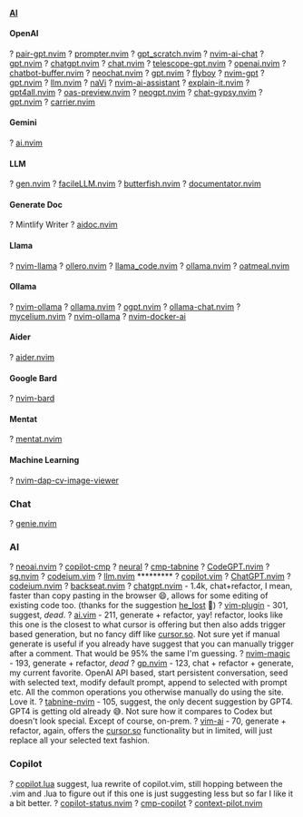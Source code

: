 #### [AI](https://yutkat.github.io/my-neovim-pluginlist/#ai)
#### OpenAI
? [pair-gpt.nvim](https://github.com/naps62/pair-gpt.nvim)
? [prompter.nvim](https://github.com/ribelo/prompter.nvim)
? [gpt_scratch.nvim](https://github.com/jungyong0615dot/gpt_scratch.nvim)
? [nvim-ai-chat](https://github.com/karintomania/nvim-ai-chat)
? [gpt.nvim](https://github.com/thmsmlr/gpt.nvim)
? [chatgpt.nvim](https://github.com/lvauthrin/chatgpt.nvim)
? [chat.nvim](https://github.com/sigmaSd/chat.nvim)
? [telescope-gpt.nvim](https://github.com/krapjost/telescope-gpt.nvim)
? [openai.nvim](https://github.com/meinside/openai.nvim)
? [chatbot-buffer.nvim](https://github.com/jay-aye-see-kay/chatbot-buffer.nvim)
? [neochat.nvim](https://github.com/Xuyuanp/neochat.nvim)
? [gpt.nvim](https://github.com/juliusolson/gpt.nvim)
? [flyboy](https://github.com/CamdenClark/flyboy)
? [nvim-gpt](https://github.com/archibate/nvim-gpt)
? [gpt.nvim](https://github.com/EthanJWright/gpt.nvim)
? [llm.nvim](https://github.com/gsuuon/llm.nvim)
? [naVi](https://github.com/deifyed/naVi)
? [nvim-ai-assistant](https://github.com/goddoe/nvim-ai-assistant)
? [explain-it.nvim](https://github.com/tdfacer/explain-it.nvim)
? [gpt4all.nvim](https://github.com/WhiteBlackGoose/gpt4all.nvim)
? [oas-preview.nvim](https://github.com/rusagaib/oas-preview.nvim)
? [neogpt.nvim](https://github.com/lu5her-s/neogpt.nvim)
? [chat-gypsy.nvim](https://github.com/catgoose/chat-gypsy.nvim)
? [gpt.nvim](https://github.com/youshyee/gpt.nvim)
? [carrier.nvim](https://github.com/CamdenClark/carrier.nvim)
#### Gemini
? [ai.nvim](https://github.com/gera2ld/ai.nvim)
#### LLM
? [gen.nvim](https://github.com/David-Kunz/gen.nvim)
? [facileLLM.nvim](https://github.com/martinra/facileLLM.nvim)
? [butterfish.nvim](https://github.com/bakks/butterfish.nvim)
? [documentator.nvim](https://github.com/conneroisu/documentator.nvim)
#### Generate Doc
? Mintlify Writer
? [aidoc.nvim](https://github.com/moozd/aidoc.nvim)
#### Llama
? [nvim-llama](https://github.com/jpmcb/nvim-llama)
? [ollero.nvim](https://github.com/marco-souza/ollero.nvim)
? [llama_code.nvim](https://github.com/nc-glitch/llama_code.nvim)
? [ollama.nvim](https://github.com/ziontee113/ollama.nvim)
? [oatmeal.nvim](https://github.com/dustinblackman/oatmeal.nvim)
#### Ollama
? [nvim-ollama](https://github.com/rheinardkorf/nvim-ollama)
? [ollama.nvim](https://github.com/nomnivore/ollama.nvim)
? [ogpt.nvim](https://github.com/huynle/ogpt.nvim)
? [ollama-chat.nvim](https://github.com/gerazov/ollama-chat.nvim)
? [mycelium.nvim](https://github.com/m-c-frank/mycelium.nvim)
? [nvim-ollama](https://github.com/totu/nvim-ollama)
? [nvim-docker-ai](https://github.com/slimslenderslacks/nvim-docker-ai)
#### Aider
? [aider.nvim](https://github.com/joshuavial/aider.nvim)
#### Google Bard
? [nvim-bard](https://github.com/martineausimon/nvim-bard)
#### Mentat
? [mentat.nvim](https://github.com/hesiod-au/mentat.nvim)
#### Machine Learning
? [nvim-dap-cv-image-viewer](https://github.com/dav1d-wright/nvim-dap-cv-image-viewer)
### Chat
? [genie.nvim](https://github.com/mikeslattery/genie.nvim)
### AI
? [neoai.nvim](https://github.com/Bryley/neoai.nvim)
? [copilot-cmp](https://github.com/zbirenbaum/copilot-cmp)
? [neural](https://github.com/dense-analysis/neural)
? [cmp-tabnine](https://github.com/tzachar/cmp-tabnine)
? [CodeGPT.nvim](https://github.com/dpayne/CodeGPT.nvim)
? [sg.nvim](https://github.com/sourcegraph/sg.nvim)
? [codeium.vim](https://github.com/Exafunction/codeium.vim)
? [llm.nvim](https://github.com/huggingface/llm.nvim) *********
? [copilot.vim](https://github.com/github/copilot.vim)
? [ChatGPT.nvim](https://github.com/jackMort/ChatGPT.nvim)
? [codeium.nvim](https://github.com/jcdickinson/codeium.nvim)
? [backseat.nvim](https://github.com/james1236/backseat.nvim)
? [chatgpt.nvim](https://github.com/jackmort/chatgpt.nvim) - 1.4k, chat+refactor, I mean, faster than copy pasting in the browser 😄, allows for some editing of existing code too. (thanks for the suggestion [he_lost](https://www.reddit.com/u/he_lost/) 🙏)
? [vim-plugin](https://github.com/kiteco/vim-plugin) - 301, suggest, *dead*.
? [ai.vim](https://github.com/aduros/ai.vim) - 211, generate + refactor, yay! refactor, looks like this one is the closest to what cursor is offering but then also adds trigger based generation, but no fancy diff like [cursor.so](https://cursor.so/). Not sure yet if manual generate is useful if you already have suggest that you can manually trigger after a comment. That would be 95% the same I'm guessing.
? [nvim-magic](https://github.com/jameshiew/nvim-magic) - 193, generate + refactor, *dead*
? [gp.nvim](https://github.com/Robitx/gp.nvim) - 123, chat + refactor + generate, my current favorite. OpenAI API based, start persistent conversation, seed with selected text, modify default prompt, append to selected with prompt etc. All the common operations you otherwise manually do using the site. Love it.
? [tabnine-nvim](https://github.com/codota/tabnine-nvim) - 105, suggest, the only decent suggestion by GPT4. GPT4 is getting old already 😅. Not sure how it compares to Codex but doesn't look special. Except of course, on-prem.
? [vim-ai]() - 70, generate + refactor, again, offers the [cursor.so](https://cursor.so/) functionality but in limited, will just replace all your selected text fashion.
### Copilot
? [copilot.lua](https://github.com/zbirenbaum/copilot.lua) suggest, lua rewrite of copilot.vim, still hopping between the .vim and .lua to figure out if this one is just suggesting less but so far I like it a bit better.
? [copilot-status.nvim](https://github.com/jonahgoldwastaken/copilot-status.nvim)
? [cmp-copilot](https://github.com/hrsh7th/cmp-copilot)
? [context-pilot.nvim](https://github.com/krshrimali/context-pilot.nvim)

